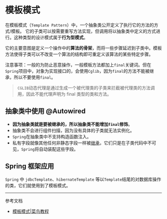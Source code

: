 # 模板模式

在模板模式（`Template Pattern`）中，一个抽象类公开定义了执行它的方法的方式/模板。
它的子类可以按需要重写方法实现，但调用将以抽象类中定义的方式进行。这种类型的设计模式属于**行为型模式**。

它的主要意图是定义一个操作中的**算法的骨架**，而将一些步骤延迟到子类中。模板方法使得子类可以不改变一个算法的结构即可重定义该算法的某些特定步骤。

注意事项：一般的为防止恶意操作，一般模板方法都加上`final`关键词。但在`Spring`项目中，对象为实现接口的，会使用`Cglib`，因为`final`的方法不能被继承，所以不要使用`final`。
> `CGLIB`动态代理是通过生成一个被代理类的子类来拦截被代理类的方法调用，因此不能代理声明为 final 类型的类和方法。

## 抽象类中使用 @Autowired

- **因为抽象类就是要被继承的，所以抽象类不能增加`final`修饰**。 
- 抽象类不会进行组件扫描，因为没有具体的子类就无法实例化。
- `Spring`在抽象类中不支持构造函数注入。
- 私有字段就像其他任何非静态字段一样被[继承](https://www.runoob.com/java/java-inheritance.html)，它们只是在子类代码中不可见，`Spring`将自动装配这些字段。

## Spring 框架应用

`Spring` 中 `jdbcTemplate`、`hibernateTemplate` 等以`Template`结尾的对数据库操作的类，它们就使用到了模板模式。

--- 

参考文档
- [模板模式|菜鸟教程](https://www.runoob.com/design-pattern/template-pattern.html)